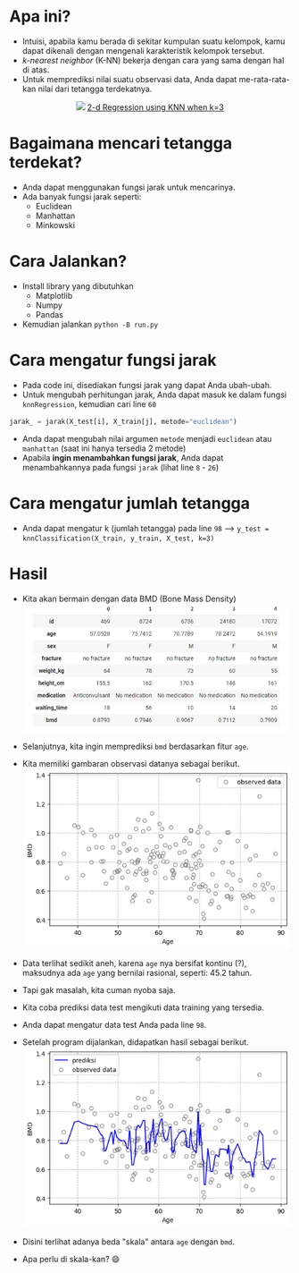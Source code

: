 # **Apa ini?**

- Intuisi, apabila kamu berada di sekitar kumpulan suatu kelompok, kamu dapat dikenali dengan mengenali karakteristik kelompok tersebut.
- *k-nearest neighbor* (K-NN) bekerja dengan cara yang sama dengan hal di atas.
- Untuk memprediksi nilai suatu observasi data, Anda dapat me-rata-rata-kan nilai dari tetangga terdekatnya.

<p align="center">
    <img src="https://miro.medium.com/max/1400/1*9mN0mO61lmoj0-95i-vV7A.png"/>
    <a href="https://towardsdatascience.com/how-to-build-knn-from-scratch-in-python-5e22b8920bd2">
    2-d Regression using KNN when k=3
    </a>
</p>

# **Bagaimana mencari tetangga terdekat?**
- Anda dapat menggunakan fungsi jarak untuk mencarinya.
- Ada banyak fungsi jarak seperti:
    - Euclidean
    - Manhattan
    - Minkowski

# **Cara Jalankan?**
- Install library yang dibutuhkan
   - Matplotlib
   - Numpy
   - Pandas
- Kemudian jalankan `python -B run.py`


# **Cara mengatur fungsi jarak**
- Pada code ini, disediakan fungsi jarak yang dapat Anda ubah-ubah.
- Untuk mengubah perhitungan jarak, Anda dapat masuk ke dalam fungsi `knnRegression`, kemudian cari line `60` 


```python 
jarak_ = jarak(X_test[i], X_train[j], metode="euclidean")
```
- Anda dapat mengubah nilai argumen `metode` menjadi `euclidean` atau `manhattan` (saat ini hanya tersedia 2 metode)
- Apabila **ingin menambahkan fungsi jarak**, Anda dapat menambahkannya pada fungsi `jarak` (lihat line `8` - `26`)

# **Cara mengatur jumlah tetangga**
- Anda dapat mengatur k (jumlah tetangga) pada line `98` --> `y_test = knnClassification(X_train, y_train, X_test, k=3)`



# **Hasil**
- Kita akan bermain dengan data BMD (Bone Mass Density)
![](https://github.com/amalinadhi/machine_learning/blob/main/knn_regression/gambar_data_bmd.png)

- Selanjutnya, kita ingin memprediksi `bmd` berdasarkan fitur `age`.
- Kita memiliki gambaran observasi datanya sebagai berikut.
![](https://github.com/amalinadhi/machine_learning/blob/main/knn_regression/initial_gambar.png)

- Data terlihat sedikit aneh, karena `age` nya bersifat kontinu (?), maksudnya ada `age` yang bernilai rasional, seperti: 45.2 tahun.
- Tapi gak masalah, kita cuman nyoba saja.
- Kita coba prediksi data test mengikuti data training yang tersedia.
- Anda dapat mengatur data test Anda pada line `98`.
- Setelah program dijalankan, didapatkan hasil sebagai berikut.
![](https://github.com/amalinadhi/machine_learning/blob/main/knn_regression/final_gambar_.png)
- Disini terlihat adanya beda "skala" antara `age` dengan `bmd`.
- Apa perlu di skala-kan? :smile:
